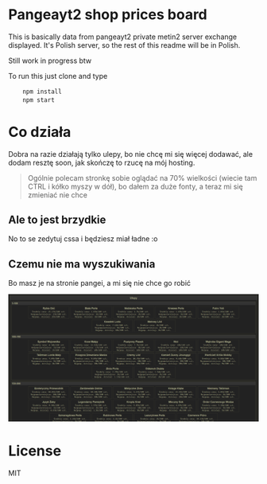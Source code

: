 # Pangeayt2 shop prices board

This is basically data from pangeayt2 private metin2 server exchange displayed. It's Polish server, so the rest of this readme will be in Polish.

Still work in progress btw

To run this just clone and type
```sh
    npm install
    npm start
```

# Co działa
Dobra na razie działają tylko ulepy, bo nie chcę mi się więcej dodawać, ale dodam resztę soon, jak skończę to rzucę na mój hosting.
> Ogólnie polecam stronkę sobie oglądać na 70% wielkości (wiecie tam CTRL i kółko myszy w dół), bo dałem za duże fonty, a teraz mi się zmieniać nie chce

## Ale to jest brzydkie
No to se zedytuj cssa i będziesz miał ładne :o

## Czemu nie ma wyszukiwania
Bo masz je na stronie pangei, a mi się nie chce go robić

![screenshot](screenshot.png)

# License
MIT